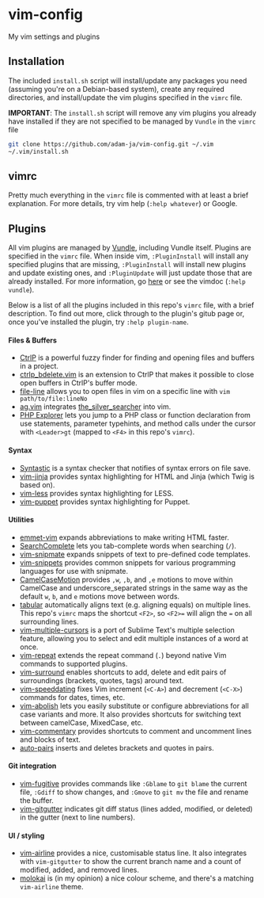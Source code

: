 # vim-config

My vim settings and plugins

## Installation

The included `install.sh` script will install/update any packages you need (assuming you're on a Debian-based system), create any required directories, and install/update the vim plugins specified in the `vimrc` file.

**IMPORTANT**: The `install.sh` script will remove any vim plugins you already have installed if they are not specified to be managed by `Vundle` in the `vimrc` file
```sh
git clone https://github.com/adam-ja/vim-config.git ~/.vim
~/.vim/install.sh
```
## vimrc

Pretty much everything in the `vimrc` file is commented with at least a brief explanation. For more details, try vim help (`:help whatever`) or Google.

## Plugins

All vim plugins are managed by [Vundle](https://github.com/gmarik/Vundle.vim), including Vundle itself. Plugins are specified in the `vimrc` file. When inside vim, `:PluginInstall` will install any specified plugins that are missing, `:PluginInstall` will install new plugins and update existing ones, and `:PluginUpdate` will just update those that are already installed. For more information, go [here](https://github.com/gmarik/Vundle.vim) or see the vimdoc (`:help vundle`).

Below is a list of all the plugins included in this repo's `vimrc` file, with a brief description. To find out more, click through to the plugin's gitub page or, once you've installed the plugin, try `:help plugin-name`.

#### Files & Buffers

- [CtrlP](https://github.com/kien/ctrlp.vim) is a powerful fuzzy finder for finding and opening files and buffers in a project.
- [ctrlp_bdelete.vim](https://github.com/d11wtq/ctrlp_bdelete.vim) is an extension to CtrlP that makes it possible to close open buffers in CtrlP's buffer mode.
- [file-line](https://github.com/bogado/file-line) allows you to open files in vim on a specific line with `vim path/to/file:lineNo`
- [ag.vim](https://github.com/rking/ag.vim) integrates [the_silver_searcher](https://github.com/ggreer/the_silver_searcher) into vim.
- [PHP Explorer](https://github.com/PhilGrayson/php-explorer) lets you jump to a PHP class or function declaration from use statements, parameter typehints, and method calls under the cursor with `<Leader>gt` (mapped to `<F4>` in this repo's `vimrc`).

#### Syntax

- [Syntastic](https://github.com/scrooloose/syntastic) is a syntax checker that notifies of syntax errors on file save.
- [vim-jinja](https://github.com/mitsuhiko/vim-jinja) provides syntax highlighting for HTML and Jinja (which Twig is based on).
- [vim-less](https://github.com/groenewege/vim-less) provides syntax highlighting for LESS.
- [vim-puppet](https://github.com/rodjek/vim-puppet) provides syntax highlighting for Puppet.

#### Utilities

- [emmet-vim](https://github.com/mattn/emmet-vim) expands abbreviations to make writing HTML faster.
- [SearchComplete](https://github.com/vim-scripts/SearchComplete) lets you tab-complete words when searching (`/`).
- [vim-snipmate](https://github.com/garbas/vim-snipmate) expands snippets of text to pre-defined code templates.
- [vim-snippets](https://github.com/honza/vim-snippets) provides common snippets for various programming languages for use with snipmate.
- [CamelCaseMotion](https://github.com/bkad/CamelCaseMotion) provides `,w`, `,b`, and `,e` motions to move within CamelCase and underscore_separated strings in the same way as the default `w`, `b`, and `e` motions move between words.
- [tabular](https://github.com/godlygeek/tabular) automatically aligns text (e.g. aligning equals) on multiple lines. This repo's `vimrc` maps the shortcut `<F2>`, so `<F2>=` will align the `=` on all surrounding lines.
- [vim-multiple-cursors](https://github.com/terryma/vim-multiple-cursors) is a port of Sublime Text's multiple selection feature, allowing you to select and edit multiple instances of a word at once.
- [vim-repeat](https://github.com/tpope/vim-repeat) extends the repeat command (`.`) beyond native Vim commands to supported plugins.
- [vim-surround](https://github.com/tpope/vim-surround) enables shortcuts to add, delete and edit pairs of surroundings (brackets, quotes, tags) around text.
- [vim-speeddating](https://github.com/tpope/vim-speeddating) fixes Vim increment (`<C-A>`) and decrement (`<C-X>`) commands for dates, times, etc.
- [vim-abolish](https://github.com/tpope/vim-abolish) lets you easily substitute or configure abbreviations for all case variants and more. It also provides shortcuts for switching text between camelCase, MixedCase, etc.
- [vim-commentary](https://github.com/tpope/vim-commentary) provides shortcuts to comment and uncomment lines and blocks of text.
- [auto-pairs](https://github.com/jiangmiao/auto-pairs) inserts and deletes brackets and quotes in pairs.

#### Git integration

- [vim-fugitive](https://github.com/tpope/vim-fugitive) provides commands like `:Gblame` to `git blame` the current file, `:Gdiff` to show changes, and `:Gmove` to `git mv` the file and rename the buffer.
- [vim-gitgutter](https://github.com/airblade/vim-gitgutter) indicates git diff status (lines added, modified, or deleted) in the gutter (next to line numbers).

#### UI / styling

- [vim-airline](https://github.com/bling/vim-airline/) provides a nice, customisable status line. It also integrates with `vim-gitgutter` to show the current branch name and a count of modified, added, and removed lines.
- [molokai](https://github.com/tomasr/molokai) is (in my opinion) a nice colour scheme, and there's a matching `vim-airline` theme.
